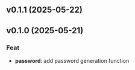## v0.1.1 (2025-05-22)

## v0.1.0 (2025-05-21)

### Feat

- **password**: add password generation function

